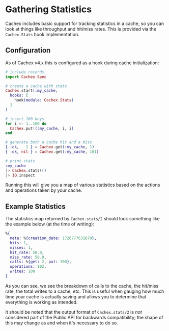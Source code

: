 # Gathering Statistics

Cachex includes basic support for tracking statistics in a cache, so you can look at things like throughput and hit/miss rates. This is provided via the `Cachex.Stats` hook implementation.

## Configuration

As of Cachex v4.x this is configured as a hook during cache initialization:

```elixir
# include records
import Cachex.Spec

# create a cache with stats
Cachex.start(:my_cache,
  hooks: [
    hook(module: Cachex.Stats)
  ]
)

# insert 100 keys
for i <- 1..100 do
  Cachex.put!(:my_cache, i, i)
end

# generate both a cache hit and a miss
{ :ok,   1 } = Cachex.get(:my_cache, 1)
{ :ok, nil } = Cachex.get(:my_cache, 101)

# print stats
:my_cache
|> Cachex.stats!()
|> IO.inspect
```

Running this will give you a map of various statistics based on the actions and operations taken by your cache.

## Example Statistics

The statistics map returned by `Cachex.stats/2` should look something like the example below (at the time of writing):

```elixir
%{
  meta: %{creation_date: 1726777631670},
  hits: 1,
  misses: 1,
  hit_rate: 50.0,
  miss_rate: 50.0,
  calls: %{get: 2, put: 100},
  operations: 102,
  writes: 100
}
```

As you can see, we see the breakdown of calls to the cache, the hit/miss rate, the total writes to a cache, etc. This is useful when gauging how much time your cache is actually saving and allows you to determine that everything is working as intended.

It should be noted that the output format of `Cachex.stats/2` is *not* considered part of the Public API for backwards compatibility; the shape of this may change as and when it's necessary to do so.


